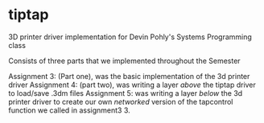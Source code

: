 # tiptap
3D printer driver implementation for Devin Pohly's Systems Programming class

Consists of three parts that we implemented throughout the Semester

Assignment 3: (Part one), was the basic implementation of the 3d printer driver
Assignment 4: (part two), was writing a layer *above* the tiptap driver to load/save .3dm files
Assignment 5: was writing a layer *below* the 3d printer driver to create our own *networked* version of the tapcontrol function we called in assignment3 3.

